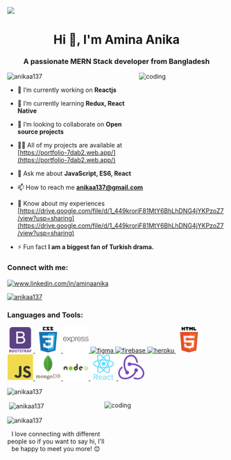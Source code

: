 <!-- ![MasterHead](https://i.ibb.co/0sRTKRp/logo.png) -->
![](https://raw.githubusercontent.com/halfrost/halfrost/master/icons/header_.png)
<h1 align="center">Hi 👋, I'm Amina Anika</h1>
<h3 align="center">A passionate MERN Stack developer from Bangladesh</h3>
<img align="right"   src="https://miro.medium.com/max/1600/0*K2WLMTExLyida7OR.gif" alt="coding"  width="200" height="220" />

<p align="left"> <img src="https://komarev.com/ghpvc/?username=anikaa137&label=Profile%20views&color=0e75b6&style=flat" alt="anikaa137" /> </p>

- 🔭 I’m currently working on **Reactjs**

- 🌱 I’m currently learning **Redux, React Native**

- 👯 I’m looking to collaborate on **Open source projects**

- 👨‍💻 All of my projects are available at [https://portfolio-7dab2.web.app/](https://portfolio-7dab2.web.app/)

- 💬 Ask me about **JavaScript, ES6, React**

- 📫 How to reach me **anikaa137@gmail.com**

- 📄 Know about my experiences [https://drive.google.com/file/d/1_449kroriF81MtY6BhLhDNG4jYKPzoZ7/view?usp=sharing](https://drive.google.com/file/d/1_449kroriF81MtY6BhLhDNG4jYKPzoZ7/view?usp=sharing)

- ⚡ Fun fact **I am a biggest fan of Turkish drama.**

<h3 align="left">Connect with me:</h3>
<p align="left">
 
<a href="https://linkedin.com/in/www.linkedin.com/in/aminaanika" target="blank"><img align="center" src="https://raw.githubusercontent.com/rahuldkjain/github-profile-readme-generator/master/src/images/icons/Social/linked-in-alt.svg" alt="www.linkedin.com/in/aminaanika" height="60" width="80" /></a>
</p>

<p align="left"> <a href="https://github.com/ryo-ma/github-profile-trophy"><img src="https://github-profile-trophy.vercel.app/?username=anikaa137" alt="anikaa137" /></a> </p>

<h3 align="left">Languages and Tools:</h3>
<p align="left"> <a href="https://getbootstrap.com" target="_blank"> <img src="https://raw.githubusercontent.com/devicons/devicon/master/icons/bootstrap/bootstrap-plain-wordmark.svg" alt="bootstrap" width="60" height="60"/> </a> <a href="https://www.w3schools.com/css/" target="_blank"> <img src="https://raw.githubusercontent.com/devicons/devicon/master/icons/css3/css3-original-wordmark.svg" alt="css3" width="60" height="60"/> </a> <a href="https://expressjs.com" target="_blank"> <img src="https://raw.githubusercontent.com/devicons/devicon/master/icons/express/express-original-wordmark.svg" alt="express"  width="60" height="60"/> </a> <a href="https://www.figma.com/" target="_blank"> <img src="https://www.vectorlogo.zone/logos/figma/figma-icon.svg" alt="figma" width="60" height="60"/> </a> <a href="https://firebase.google.com/" target="_blank"> <img src="https://www.vectorlogo.zone/logos/firebase/firebase-icon.svg" alt="firebase"  width="60" height="60"/> </a> <a href="https://heroku.com" target="_blank"> <img src="https://www.vectorlogo.zone/logos/heroku/heroku-icon.svg" alt="heroku" width="60" height="60"/> </a> <a href="https://www.w3.org/html/" target="_blank"> <img src="https://raw.githubusercontent.com/devicons/devicon/master/icons/html5/html5-original-wordmark.svg" alt="html5" width="60" height="60"/> </a> <a href="https://developer.mozilla.org/en-US/docs/Web/JavaScript" target="_blank"> <img src="https://raw.githubusercontent.com/devicons/devicon/master/icons/javascript/javascript-original.svg" alt="javascript"  width="60" height="60"/> </a> <a href="https://www.mongodb.com/" target="_blank"> <img src="https://raw.githubusercontent.com/devicons/devicon/master/icons/mongodb/mongodb-original-wordmark.svg" alt="mongodb" width="60" height="60"/> </a> <a href="https://nodejs.org" target="_blank"> <img src="https://raw.githubusercontent.com/devicons/devicon/master/icons/nodejs/nodejs-original-wordmark.svg" alt="nodejs"  width="60" height="60"/> </a> <a href="https://reactjs.org/" target="_blank"> <img src="https://raw.githubusercontent.com/devicons/devicon/master/icons/react/react-original-wordmark.svg" alt="react" width="60" height="60"/> </a> <a href="https://redux.js.org" target="_blank"> <img src="https://raw.githubusercontent.com/devicons/devicon/master/icons/redux/redux-original.svg" alt="redux" width="60" height="60"/> </a> </p>
<p><img align="center" src="https://github-readme-stats.vercel.app/api/top-langs?username=anikaa137&show_icons=true&locale=en&layout=compact" alt="anikaa137" /></p>
<img align="right" src="https://cdn.dribbble.com/users/331265/screenshots/2542587/gabi-d.gif" alt="coding"  width="280" height="300"/>
<p>&nbsp;<img align="center" src="https://github-readme-stats.vercel.app/api?username=anikaa137&show_icons=true&locale=en" alt="anikaa137" /></p>

<p><img align="center" src="https://github-readme-streak-stats.herokuapp.com/?user=anikaa137&" alt="anikaa137" /></p>

<p align="center"> I love connecting with different people so if you want to say hi, I'll be happy to meet you more! 😊</P>
